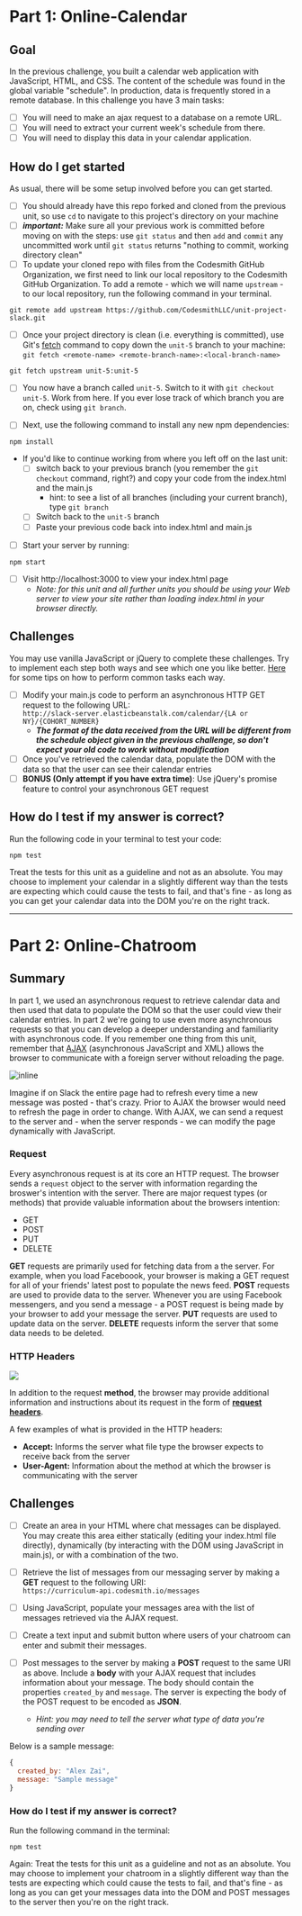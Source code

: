# Part 1: Online-Calendar

## Goal
In the previous challenge, you built a calendar web application with JavaScript, HTML, and CSS. The content of the schedule was found in the global variable "schedule". In production, data is frequently stored in a remote database.
In this challenge you have 3 main tasks:

- [ ] You will need to make an ajax request to a database on a remote URL.
- [ ] You will need to extract your current week's schedule from there.
- [ ] You will need to display this data in your calendar application.

## How do I get started
As usual, there will be some setup involved before you can get started.

- [ ] You should already have this repo forked and cloned from the previous unit, so use `cd` to navigate to this project's directory on your machine
- [ ] ***important:*** Make sure all your previous work is committed before moving on with the steps: use `git status` and then `add` and `commit` any uncommitted work until `git status` returns "nothing to commit, working directory clean"
- [ ] To update your cloned repo with files from the Codesmith GitHub Organization, we first need to link our local repository to the Codesmith GitHub Organization. To add a remote - which we will name `upstream` - to our local repository, run the following command in your terminal.<br>
```
git remote add upstream https://github.com/CodesmithLLC/unit-project-slack.git
```
- [ ] Once your project directory is clean (i.e. everything is committed), use Git's [fetch](https://git-scm.com/docs/git-fetch) command to copy down the `unit-5` branch to your machine: `git fetch <remote-name> <remote-branch-name>:<local-branch-name>`
```
git fetch upstream unit-5:unit-5
```

- [ ] You now have a branch called `unit-5`. Switch to it with `git checkout unit-5`. Work from here. If you ever lose track of which branch you are on, check using `git branch`.

- [ ] Next, use the following command to install any new npm dependencies:
```
npm install
```

- If you'd like to continue working from where you left off on the last unit:
	- [ ] switch back to your previous branch (you remember the `git checkout` command, right?) and copy your code from the index.html and the main.js
		- hint: to see a list of all branches (including your current branch), type `git branch`
	- [ ] Switch back to the `unit-5` branch
	- [ ] Paste your previous code back into index.html and main.js
- [ ] Start your server by running:
```
npm start
```

- [ ] Visit http://localhost:3000 to view your index.html page
	- *Note: for this unit and all further units you should be using your Web server to view your site rather than loading index.html in your browser directly.*

## Challenges

You may use vanilla JavaScript or jQuery to complete these challenges. Try to implement each step both ways and see which one you like better. [Here](http://youmightnotneedjquery.com) for some tips on how to perform common tasks each way.

- [ ] Modify your main.js code to perform an asynchronous HTTP GET request to the following URL: <br> ```http://slack-server.elasticbeanstalk.com/calendar/{LA or NY}/{COHORT_NUMBER}```
	- ***The format of the data received from the URL will be different from the schedule object given in the previous challenge, so don't expect your old code to work without modification***
- [ ] Once you've retrieved the calendar data, populate the DOM with the data so that the user can see their calendar entries
- [ ] **BONUS (Only attempt if you have extra time)**: Use jQuery's promise feature to control your asynchronous GET request

## How do I test if my answer is correct?
Run the following code in your terminal to test your code:
```
npm test
```

Treat the tests for this unit as a guideline and not as an absolute. You may choose to implement your calendar in a slightly different way than the tests are expecting which could cause the tests to fail, and that's fine - as long as you can get your calendar data into the DOM you're on the right track.

---

# Part 2: Online-Chatroom

## Summary
In part 1, we used an asynchronous request to retrieve calendar data and then used that data to populate the DOM so that the user could view their calendar entries. In part 2 we're going to use even more asynchronous requests so that you can develop a deeper understanding and familiarity with asynchronous code. If you remember one thing from this unit, remember that [AJAX](https://en.wikipedia.org/wiki/Ajax_(programming)) (asynchronous JavaScript and XML) allows the browser to communicate with a foreign server without reloading the page.

![inline](https://i-msdn.sec.s-msft.com/dynimg/IC690875.png)

Imagine if on Slack the entire page had to refresh every time a new message was posted - that's crazy. Prior to AJAX the browser would need to refresh the page in order to change. With AJAX, we can send a request to the server and - when the server responds - we can modify the page dynamically with JavaScript.

### Request
Every asynchronous request is at its core an HTTP request. The browser sends a `request` object to the server with information regarding the broswer's intention with the server. There are major request types (or methods) that provide valuable information about the browsers intention:

- GET
- POST
- PUT
- DELETE

**GET** requests are primarily used for fetching data from a the server. For example, when you load Faceboook, your browser is making a GET request for all of your friends' latest post to populate the news feed. **POST** requests are used to provide data to the server. Whenever you are using Facebook messengers, and you send a message - a POST request is being made by your browser to add your message the server. **PUT** requests are used to update data on the server. **DELETE** requests inform the server that some data needs to be deleted.

### HTTP Headers
![](https://trafficserver.readthedocs.org/en/4.0.x/_images/http_headers.jpg)

In addition to the request **method**, the browser may provide additional information and instructions about its request in the form of **[request headers](https://en.wikipedia.org/wiki/List_of_HTTP_header_fields)**.

A few examples of what is provided in the HTTP headers:

- **Accept:** Informs the server what file type the browser expects to receive back from the server
- **User-Agent:** Information about the method at which the browser is communicating with the server


## Challenges
- [ ] Create an area in your HTML where chat messages can be displayed. You may create this area either statically (editing your index.html file directly), dynamically (by interacting with the DOM using JavaScript in main.js), or with a combination of the two.

- [ ] Retrieve the list of messages from our messaging server by making a **GET** request to the following URI: <br>```https://curriculum-api.codesmith.io/messages```

- [ ] Using JavaScript, populate your messages area with the list of messages retrieved via the AJAX request.


- [ ] Create a text input and submit button where users of your chatroom can enter and submit their messages.


- [ ] Post messages to the server by making a **POST** request to the same URI as above. Include a **body** with your AJAX request that includes information about your message. The body should contain the properties `created_by` and `message`. The server is expecting the body of the POST request to be encoded as **JSON**.  
	- *Hint: you may need to tell the server what type of data you're sending over*

Below is a sample message:

```javascript
{
  created_by: "Alex Zai",
  message: "Sample message"
}
```

### How do I test if my answer is correct?

Run the following command in the terminal:
```
npm test
```

Again: Treat the tests for this unit as a guideline and not as an absolute. You may choose to implement your chatroom in a slightly different way than the tests are expecting which could cause the tests to fail, and that's fine - as long as you can get your messages data into the DOM and POST messages to the server then you're on the right track.
